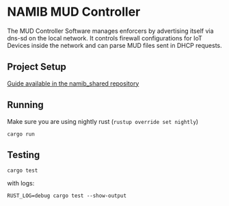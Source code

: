 # NAMIB MUD Controller

The MUD Controller Software manages enforcers by advertising itself via dns-sd on the local network. 
It controls firewall configurations for IoT Devices inside the network and can parse MUD files sent in DHCP requests.

## Project Setup

[Guide available in the namib_shared repository](https://gitlab.informatik.uni-bremen.de/namib/mud-controller-enforcer/namib_shared)

## Running

Make sure you are using nightly rust (`rustup override set nightly`)

`cargo run`

## Testing

`cargo test`

with logs:

`RUST_LOG=debug cargo test --show-output`